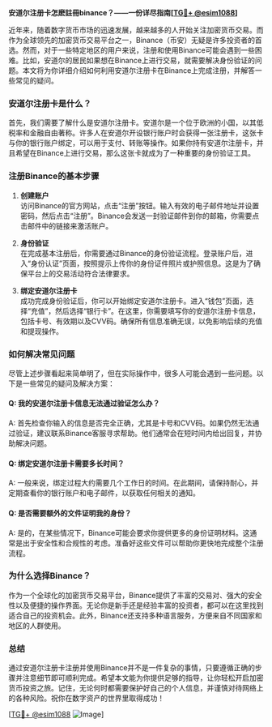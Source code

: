 **安道尔注册卡怎麽註冊binance？——一份详尽指南[[TG💪+ @esim1088](https://t.me/s/esim1088)]**

近年来，随着数字货币市场的迅速发展，越来越多的人开始关注加密货币交易。而作为全球领先的加密货币交易平台之一，Binance（币安）无疑是许多投资者的首选。然而，对于一些特定地区的用户来说，注册和使用Binance可能会遇到一些困难。比如，安道尔的居民如果想在Binance上进行交易，就需要解决身份验证的问题。本文将为你详细介绍如何利用安道尔注册卡在Binance上完成注册，并解答一些常见的疑问。

### 安道尔注册卡是什么？

首先，我们需要了解什么是安道尔注册卡。安道尔是一个位于欧洲的小国，以其低税率和金融自由著称。许多人在安道尔开设银行账户时会获得一张注册卡，这张卡与你的银行账户绑定，可以用于支付、转账等操作。如果你持有安道尔注册卡，并且希望在Binance上进行交易，那么这张卡就成为了一种重要的身份验证工具。

### 注册Binance的基本步骤

1. **创建账户**  
   访问Binance的官方网站，点击“注册”按钮。输入有效的电子邮件地址并设置密码，然后点击“注册”。Binance会发送一封验证邮件到你的邮箱，你需要点击邮件中的链接来激活账户。

2. **身份验证**  
   在完成基本注册后，你需要通过Binance的身份验证流程。登录账户后，进入“身份认证”页面，按照提示上传你的身份证件照片或护照信息。这是为了确保平台上的交易活动符合法律要求。

3. **绑定安道尔注册卡**  
   成功完成身份验证后，你可以开始绑定安道尔注册卡。进入“钱包”页面，选择“充值”，然后选择“银行卡”。在这里，你需要填写你的安道尔注册卡信息，包括卡号、有效期以及CVV码。确保所有信息准确无误，以免影响后续的充值和提现操作。

### 如何解决常见问题

尽管上述步骤看起来简单明了，但在实际操作中，很多人可能会遇到一些问题。以下是一些常见的疑问及解决方案：

#### Q: 我的安道尔注册卡信息无法通过验证怎么办？
A: 首先检查你输入的信息是否完全正确，尤其是卡号和CVV码。如果仍然无法通过验证，建议联系Binance客服寻求帮助。他们通常会在短时间内给出回复，并协助解决问题。

#### Q: 绑定安道尔注册卡需要多长时间？
A: 一般来说，绑定过程大约需要几个工作日的时间。在此期间，请保持耐心，并定期查看你的银行账户和电子邮件，以获取任何相关的通知。

#### Q: 是否需要额外的文件证明我的身份？
A: 是的，在某些情况下，Binance可能会要求你提供更多的身份证明材料。这通常是出于安全性和合规性的考虑。准备好这些文件可以帮助你更快地完成整个注册流程。

### 为什么选择Binance？

作为一个全球化的加密货币交易平台，Binance提供了丰富的交易对、强大的安全性以及便捷的操作界面。无论你是新手还是经验丰富的投资者，都可以在这里找到适合自己的投资机会。此外，Binance还支持多种语言服务，方便来自不同国家和地区的人群使用。

### 总结

通过安道尔注册卡注册并使用Binance并不是一件复杂的事情，只要遵循正确的步骤并注意细节即可顺利完成。希望本文能为你提供足够的指导，让你轻松开启加密货币投资之旅。记住，无论何时都需要保护好自己的个人信息，并谨慎对待网络上的各种风险。祝你在数字资产的世界里取得成功！

[[TG💪+ @esim1088](https://t.me/s/esim1088) ![Image](https://i.postimg.cc/4NQfJmqS/Snipaste-2025-05-13-00-14-12.png)]